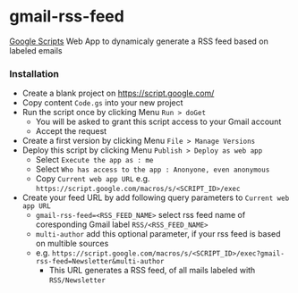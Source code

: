 # gmail-rss-feed
[Google Scripts](https://script.google.com) Web App to dynamicaly generate a RSS feed based on labeled emails


### Installation
* Create a blank project on https://script.google.com/
* Copy content `Code.gs` into your new project
* Run the script once by clicking Menu `Run > doGet` 
  * You will be asked to grant this script access to your Gmail account
  * Accept the request
* Create a first version by clicking Menu `File > Manage Versions`
* Deploy this script by clicking Menu `Publish > Deploy as web app`
  * Select `Execute the app as : me`
  * Select `Who has access to the app : Anonyone, even anonymous`
  * Copy `Current web app URL` e.g. `https://script.google.com/macros/s/<SCRIPT_ID>/exec`
* Create your feed URL by add following query parameters to `Current web app URL`
  * `gmail-rss-feed=<RSS_FEED_NAME>` select rss feed name of coresponding Gmail label `RSS/<RSS_FEED_NAME>`
  * `multi-author` add this optional parameter, if your rss feed is based on multible sources
  * e.g. `https://script.google.com/macros/s/<SCRIPT_ID>/exec?gmail-rss-feed=Newsletter&multi-author`
    * This URL generates a RSS feed, of all mails labeled with `RSS/Newsletter`
  

